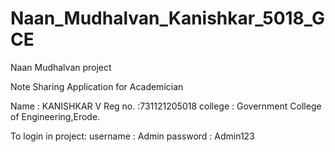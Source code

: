 # Naan_Mudhalvan_Kanishkar_5018_GCE
Naan Mudhalvan project

Note Sharing Application for Academician

Name : KANISHKAR V  Reg no. :731121205018 college : Government College of Engineering,Erode.

To login in project: username : Admin password : Admin123


